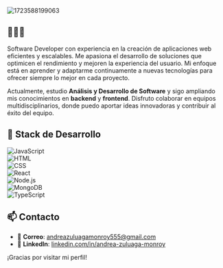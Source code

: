 ![1723588199063](https://github.com/user-attachments/assets/36c238d7-63db-467d-88f4-e63ccc98dfe4)

## 👩🏻‍💻 

Software Developer con experiencia en la creación de aplicaciones web eficientes y escalables. Me apasiona el desarrollo de soluciones que optimicen el rendimiento y mejoren la experiencia del usuario. Mi enfoque está en aprender y adaptarme continuamente a nuevas tecnologías para ofrecer siempre lo mejor en cada proyecto.

Actualmente, estudio **Análisis y Desarrollo de Software** y sigo ampliando mis conocimientos en **backend** y **frontend**. Disfruto colaborar en equipos multidisciplinarios, donde puedo aportar ideas innovadoras y contribuir al éxito del equipo.

## 🍃 **Stack de Desarrollo**

![JavaScript](https://img.shields.io/badge/-JavaScript-F7DF1E?style=flat-square&logo=javascript&logoColor=white)  
![HTML](https://img.shields.io/badge/-HTML-E34F26?style=flat-square&logo=html5&logoColor=white)  
![CSS](https://img.shields.io/badge/-CSS-1572B6?style=flat-square&logo=css3&logoColor=white)  
![React](https://img.shields.io/badge/-React-61DAFB?style=flat-square&logo=react&logoColor=white)  
![Node.js](https://img.shields.io/badge/-Node.js-8CC84B?style=flat-square&logo=node.js&logoColor=white)  
![MongoDB](https://img.shields.io/badge/-MongoDB-47A248?style=flat-square&logo=mongodb&logoColor=white)  
![TypeScript](https://img.shields.io/badge/-TypeScript-3178C6?style=flat-square&logo=typescript&logoColor=white)

## 📫 **Contacto**

- 📧 **Correo**: [andreazuluagamonroy555@gmail.com](mailto:andreazuluagamonroy555@gmail.com)  
- 💼 **LinkedIn**: [linkedin.com/in/andrea-zuluaga-monroy](https://linkedin.com/in/andrea-zuluaga-monroy)  

¡Gracias por visitar mi perfil!

